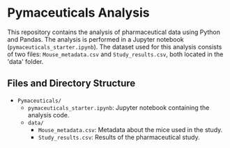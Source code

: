 # Pymaceuticals Analysis

This repository contains the analysis of pharmaceutical data using Python and Pandas. The analysis is performed in a Jupyter notebook (`pymaceuticals_starter.ipynb`). The dataset used for this analysis consists of two files: `Mouse_metadata.csv` and `Study_results.csv`, both located in the 'data' folder.

## Files and Directory Structure

- `Pymaceuticals/`
  - `pymaceuticals_starter.ipynb`: Jupyter notebook containing the analysis code.
  - `data/`
    - `Mouse_metadata.csv`: Metadata about the mice used in the study.
    - `Study_results.csv`: Results of the pharmaceutical study.
